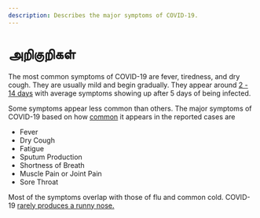 ```yaml
---
description: Describes the major symptoms of COVID-19.
---
```


# அறிகுறிகள்

The most common symptoms of COVID-19 are fever, tiredness, and dry cough. They are usually mild and begin gradually. They appear around [2 - 14 days](https://www.cdc.gov/coronavirus/2019-ncov/about/symptoms.html) with average symptoms showing up after 5 days of being infected.

Some symptoms appear less common than others. The major symptoms of COVID-19 based on how [common](https://ourworldindata.org/coronavirus#the-symptoms-of-covid-19) it appears in the reported cases are

* Fever 
* Dry Cough 
* Fatigue 
* Sputum Production 
* Shortness of Breath 
* Muscle Pain or Joint Pain
* Sore Throat 

Most of the symptoms overlap with those of flu and common cold. COVID-19 [rarely produces a runny nose.](https://ourworldindata.org/coronavirus#the-symptoms-of-covid-19)


